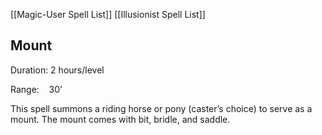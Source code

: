 [[Magic-User Spell List]]
[[Illusionist Spell List]]

## Mount                                               

Duration: 2 hours/level

Range:    30’

This spell summons a riding horse or pony (caster’s choice) to serve as a mount. The mount comes with bit, bridle, and saddle.